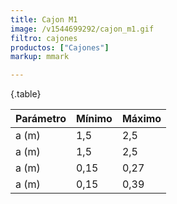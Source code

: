 ```yaml
---
title: Cajon M1
image: /v1544699292/cajon_m1.gif
filtro: cajones
productos: ["Cajones"]
markup: mmark

---
```

{.table}

Parámetro     | Mínimo | Máximo |
--------------|--------|--------|
a (m)	        | 1,5    |   2,5  |
a (m)	        | 1,5    |   2,5  |
a (m)	        | 0,15	 |  0,27  |
a (m)	        | 0,15	 |  0,39  |
